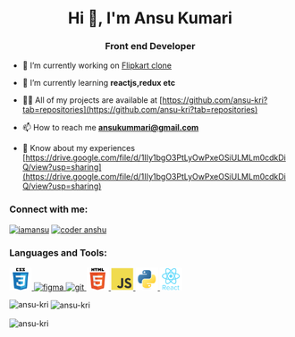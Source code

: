 <h1 align="center">Hi 👋, I'm Ansu Kumari</h1>
<h3 align="center">Front end Developer</h3>

- 🔭 I’m currently working on [Flipkart clone](https://github.com/anup-kgp/clone_of_flipkart)

- 🌱 I’m currently learning **reactjs,redux etc**

- 👨‍💻 All of my projects are available at [https://github.com/ansu-kri?tab=repositories](https://github.com/ansu-kri?tab=repositories)

- 📫 How to reach me **ansukummari@gmail.com**

- 📄 Know about my experiences [https://drive.google.com/file/d/1IIy1bgO3PtLyOwPxeOSiULMLm0cdkDiQ/view?usp=sharing](https://drive.google.com/file/d/1IIy1bgO3PtLyOwPxeOSiULMLm0cdkDiQ/view?usp=sharing)

<h3 align="left">Connect with me:</h3>
<p align="left">
<a href="https://linkedin.com/in/iamansu" target="blank"><img align="center" src="https://raw.githubusercontent.com/rahuldkjain/github-profile-readme-generator/master/src/images/icons/Social/linked-in-alt.svg" alt="iamansu" height="30" width="40" /></a>
<a href="https://www.youtube.com/c/coder anshu" target="blank"><img align="center" src="https://raw.githubusercontent.com/rahuldkjain/github-profile-readme-generator/master/src/images/icons/Social/youtube.svg" alt="coder anshu" height="30" width="40" /></a>
</p>

<h3 align="left">Languages and Tools:</h3>
<p align="left"> <a href="https://www.w3schools.com/css/" target="_blank" rel="noreferrer"> <img src="https://raw.githubusercontent.com/devicons/devicon/master/icons/css3/css3-original-wordmark.svg" alt="css3" width="40" height="40"/> </a> <a href="https://www.figma.com/" target="_blank" rel="noreferrer"> <img src="https://www.vectorlogo.zone/logos/figma/figma-icon.svg" alt="figma" width="40" height="40"/> </a> <a href="https://git-scm.com/" target="_blank" rel="noreferrer"> <img src="https://www.vectorlogo.zone/logos/git-scm/git-scm-icon.svg" alt="git" width="40" height="40"/> </a> <a href="https://www.w3.org/html/" target="_blank" rel="noreferrer"> <img src="https://raw.githubusercontent.com/devicons/devicon/master/icons/html5/html5-original-wordmark.svg" alt="html5" width="40" height="40"/> </a> <a href="https://developer.mozilla.org/en-US/docs/Web/JavaScript" target="_blank" rel="noreferrer"> <img src="https://raw.githubusercontent.com/devicons/devicon/master/icons/javascript/javascript-original.svg" alt="javascript" width="40" height="40"/> </a> <a href="https://www.python.org" target="_blank" rel="noreferrer"> <img src="https://raw.githubusercontent.com/devicons/devicon/master/icons/python/python-original.svg" alt="python" width="40" height="40"/> </a> <a href="https://reactjs.org/" target="_blank" rel="noreferrer"> <img src="https://raw.githubusercontent.com/devicons/devicon/master/icons/react/react-original-wordmark.svg" alt="react" width="40" height="40"/> </a> </p>

<p><img align="left" src="https://github-readme-stats.vercel.app/api/top-langs?username=ansu-kri&show_icons=true&locale=en&layout=compact" alt="ansu-kri" /></p>

<p>&nbsp;<img align="center" src="https://github-readme-stats.vercel.app/api?username=ansu-kri&show_icons=true&locale=en" alt="ansu-kri" /></p>

<p><img align="center" src="https://github-readme-streak-stats.herokuapp.com/?user=ansu-kri&" alt="ansu-kri" /></p>
